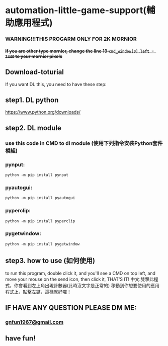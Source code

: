 # automation-little-game-support(輔助應用程式)
### ~~WARNING!!!THIS PROGARM ONLY FOR 2K MORNIOR~~
#### ~~If you are other type mornior, change the line 19:`cmd_window[0].left = 2440` to your mornior pixels~~
## Download-toturial
If you want DL this, you need to have these step:
## step1. DL python
https://www.python.org/downloads/
## step2. DL module 
### use this code in CMD to dl module (使用下列指令安裝Python套件模組)

### pynput:

`python -m pip install pynput`

### pyautogui:

`python -m pip install pyautogui`

### pyperclip:

`python -m pip install pyperclip`

### pygetwindow:

`python -m pip install pygetwindow`

## step3. how to use (如何使用)
to run this program, double click it, and you'll see a CMD on top left,
and move your mouse on the send icon, then click it, THAT'S IT!
中文:雙擊此程式，你會看到左上角出現計數器(此時沒文字是正常的)
移動到你想要使用的應用程式上，點擊左鍵，這樣就好囉！
## IF HAVE ANY QUESTION PLEASE DM ME:
### gnfun1967@gmail.com
## have fun!
